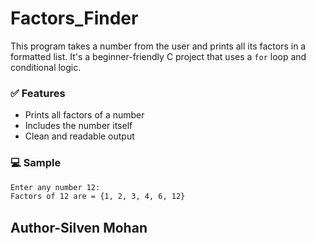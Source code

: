 # Factors_Finder

This program takes a number from the user and prints all its factors in a formatted list. It's a beginner-friendly C project that uses a `for` loop and conditional logic.

### ✅ Features
- Prints all factors of a number
- Includes the number itself
- Clean and readable output

### 💻 Sample
```bash
Enter any number 12:
Factors of 12 are = {1, 2, 3, 4, 6, 12}
```

## Author-Silven Mohan
